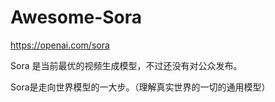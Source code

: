 # Awesome-Sora

https://openai.com/sora

Sora 是当前最优的视频生成模型，不过还没有对公众发布。

Sora是走向世界模型的一大步。（理解真实世界的一切的通用模型）
